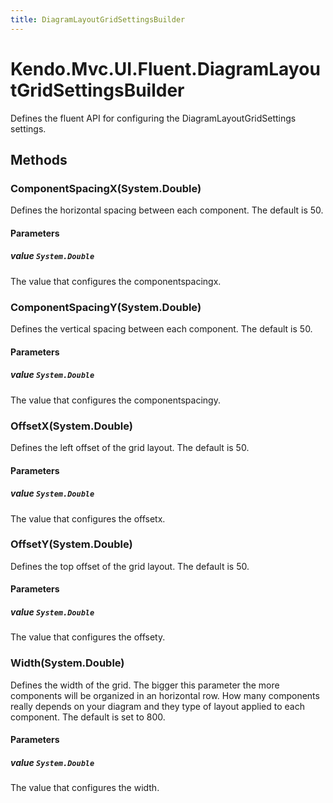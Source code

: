 ```yaml
---
title: DiagramLayoutGridSettingsBuilder
---
```


# Kendo.Mvc.UI.Fluent.DiagramLayoutGridSettingsBuilder
Defines the fluent API for configuring the DiagramLayoutGridSettings settings.




## Methods


### ComponentSpacingX(System.Double)
Defines the horizontal spacing between each component. The default is 50.


#### Parameters

##### value `System.Double`
The value that configures the componentspacingx.





### ComponentSpacingY(System.Double)
Defines the vertical spacing between each component. The default is 50.


#### Parameters

##### value `System.Double`
The value that configures the componentspacingy.





### OffsetX(System.Double)
Defines the left offset of the grid layout. The default is 50.


#### Parameters

##### value `System.Double`
The value that configures the offsetx.





### OffsetY(System.Double)
Defines the top offset of the grid layout. The default is 50.


#### Parameters

##### value `System.Double`
The value that configures the offsety.





### Width(System.Double)
Defines the width of the grid. The bigger this parameter the more components will be organized in an horizontal row. How many components really depends on your diagram and they type of layout applied to each component. The default is set to 800.


#### Parameters

##### value `System.Double`
The value that configures the width.






